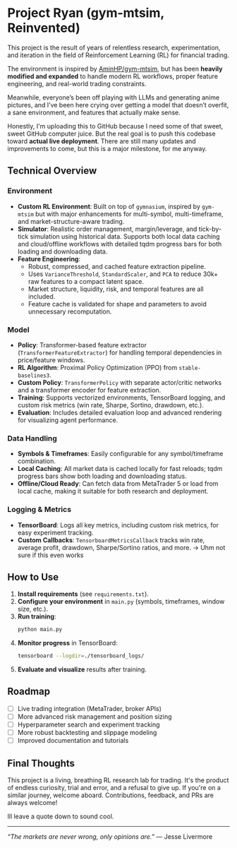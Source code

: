 # Project Ryan (gym-mtsim, Reinvented)



This project is the result of years of relentless research, experimentation, and iteration in the field of Reinforcement Learning (RL) for financial trading.  

The environment is inspired by [AminHP/gym-mtsim](https://github.com/AminHP/gym-mtsim), but has been **heavily modified and expanded** to handle modern RL workflows, proper feature engineering, and real-world trading constraints.  

Meanwhile, everyone’s been off playing with LLMs and generating anime pictures, and I’ve been here crying over getting a model that doesn’t overfit, a sane environment, and features that actually make sense.



Honestly, I'm uploading this to GitHub because I need some of that sweet, sweet GitHub computer juice. But the real goal is to push this codebase toward **actual live deployment**. There are still many updates and improvements to come, but this is a major milestone, for me anyway.

## Technical Overview

### Environment
- **Custom RL Environment**: Built on top of `gymnasium`, inspired by `gym-mtsim` but with major enhancements for multi-symbol, multi-timeframe, and market-structure-aware trading.
- **Simulator**: Realistic order management, margin/leverage, and tick-by-tick simulation using historical data. Supports both local data caching and cloud/offline workflows with detailed tqdm progress bars for both loading and downloading data.
- **Feature Engineering**: 
  - Robust, compressed, and cached feature extraction pipeline.
  - Uses `VarianceThreshold`, `StandardScaler`, and `PCA` to reduce 30k+ raw features to a compact latent space.
  - Market structure, liquidity, risk, and temporal features are all included.
  - Feature cache is validated for shape and parameters to avoid unnecessary recomputation.

### Model
- **Policy**: Transformer-based feature extractor (`TransformerFeatureExtractor`) for handling temporal dependencies in price/feature windows.
- **RL Algorithm**: Proximal Policy Optimization (PPO) from `stable-baselines3`.
- **Custom Policy**: `TransformerPolicy` with separate actor/critic networks and a transformer encoder for feature extraction.
- **Training**: Supports vectorized environments, TensorBoard logging, and custom risk metrics (win rate, Sharpe, Sortino, drawdown, etc.).
- **Evaluation**: Includes detailed evaluation loop and advanced rendering for visualizing agent performance.

### Data Handling
- **Symbols & Timeframes**: Easily configurable for any symbol/timeframe combination.
- **Local Caching**: All market data is cached locally for fast reloads; tqdm progress bars show both loading and downloading status.
- **Offline/Cloud Ready**: Can fetch data from MetaTrader 5 or load from local cache, making it suitable for both research and deployment.

### Logging & Metrics
- **TensorBoard**: Logs all key metrics, including custom risk metrics, for easy experiment tracking. 
- **Custom Callbacks**: `TensorboardMetricsCallback` tracks win rate, average profit, drawdown, Sharpe/Sortino ratios, and more. -> Uhm not sure if this even works

## How to Use

1. **Install requirements** (see `requirements.txt`).
2. **Configure your environment** in `main.py` (symbols, timeframes, window size, etc.).
3. **Run training**:
   ```bash
   python main.py
   ```
4. **Monitor progress** in TensorBoard:
   ```bash
   tensorboard --logdir=./tensorboard_logs/
   ```
5. **Evaluate and visualize** results after training.

## Roadmap
- [ ] Live trading integration (MetaTrader, broker APIs)
- [ ] More advanced risk management and position sizing
- [ ] Hyperparameter search and experiment tracking
- [ ] More robust backtesting and slippage modeling
- [ ] Improved documentation and tutorials

## Final Thoughts
This project is a living, breathing RL research lab for trading. It's the product of endless curiosity, trial and error, and a refusal to give up. If you're on a similar journey, welcome aboard. Contributions, feedback, and PRs are always welcome!

Ill leave a quote down to sound cool.

---

*“The markets are never wrong, only opinions are.”* — Jesse Livermore
